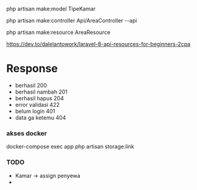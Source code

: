 php artisan make:model TipeKamar

php artisan make:controller Api/AreaController --api

php artisan make:resource AreaResource

https://dev.to/dalelantowork/laravel-8-api-resources-for-beginners-2cpa



# Response
- berhasil 200
- berhasil nambah 201
- berhasil hapus 204
- error validasi 422
- belum login 401
- data ga ketemu 404


### akses docker
docker-compose exec app php artisan storage:link


### TODO

- Kamar -> assign penyewa
- 
